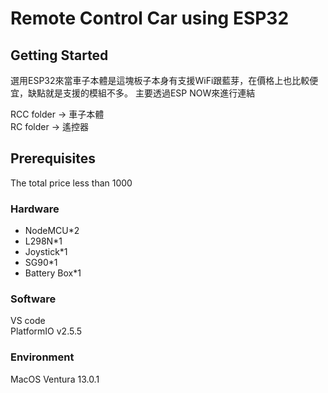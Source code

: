 # Remote Control Car using ESP32


## Getting Started

選用ESP32來當車子本體是這塊板子本身有支援WiFi跟藍芽，在價格上也比較便宜，缺點就是支援的模組不多。
主要透過ESP NOW來進行連結

RCC folder -> 車子本體  
RC folder -> 遙控器

## Prerequisites


The total price less than 1000

### Hardware
* NodeMCU*2
* L298N*1
* Joystick*1
* SG90*1
* Battery Box*1

### Software
VS code  
PlatformIO v2.5.5



### Environment  
  
MacOS Ventura 13.0.1 






